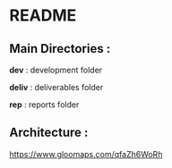 README 
=================

Main Directories :
-----------------

**dev** : development folder

**deliv** : deliverables folder

**rep** : reports folder

Architecture :
-----------------
https://www.gloomaps.com/qfaZh6WoRh